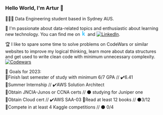 ### Hello World, I'm Artur 👋
<!-- Actual text -->

👨🏽‍🎓 Data Engineering student based in Sydney AUS.

💬 I'm passionate about data-related topics and enthusiastic about learning new technology. 
You can find me on [![Kaggle][1.1]][1] and [![LinkedIn][2.1]][2].

🏆 I like to spare some time to solve problems on CodeWars or similar websites to improve my logical thinking, learn more about data structures and get used to write clean code with minimum unnecessary complexity.
 [![Codewars][3.1]][3]
<!-- Icons -->

[1.1]: kaggle.png
[2.1]: https://raw.githubusercontent.com/MartinHeinz/MartinHeinz/master/linkedin-3-16.png

<!-- Links to your social media accounts -->

[1]: https://www.kaggle.com/bashmak
[2]: https://www.linkedin.com/in/artur-b/

<!-- CodeWars -->
[3]: https://www.codewars.com/users/Soul_S
[3.1]: https://www.codewars.com/users/Soul_S/badges/small

🎯 Goals for 2023:  
📌Finish last semester of study with minimum 6/7 GPA // ✔️6.41  
📌Summer Internship // ✔️AWS Solution Architect  
📌Obtain JNCIA-Junos or CCNA certs // ⚫ studying for Juniper one  
📌Obtain Cloud cert // ✔️AWS SAA-03 
📌Read at least 12 books // ⚫3/12  
📌Compete in at least 4 Kaggle competitions // ⚫  0/4
  
<!-- Spare Icons 📌🟢⚫✅📌 -->
